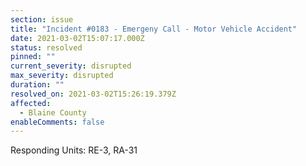 ```yaml
---
section: issue
title: "Incident #0183 - Emergeny Call - Motor Vehicle Accident"
date: 2021-03-02T15:07:17.000Z
status: resolved
pinned: ""
current_severity: disrupted
max_severity: disrupted
duration: ""
resolved_on: 2021-03-02T15:26:19.379Z
affected:
  - Blaine County
enableComments: false
---
```

Responding Units: RE-3, RA-31